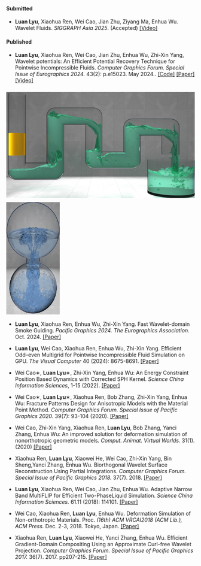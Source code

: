 #### Submitted

- <strong>Luan Lyu</strong>, Xiaohua Ren, Wei Cao, Jian Zhu, Ziyang Ma, Enhua Wu. Wavelet Fluids. <i>SIGGRAPH Asia 2025</i>. (Accepted)  [[Video]](https://www.bilibili.com/video/BV1oqn9zJEZ3/)

#### Published

- <strong>Luan Lyu</strong>, Xiaohua Ren, Wei Cao, Jian Zhu, Enhua Wu, Zhi-Xin Yang, Wavelet potentials: An Efficient Potential Recovery Technique for Pointwise Incompressible Fluids. <i>Computer Graphics Forum. Special Issue of Eurographics 2024.</i> 43(2): p.e15023. May 2024.. [[Code]](https://github.com/yours321dog/WaveletPotentials) [[Paper]](https://onlinelibrary.wiley.com/doi/full/10.1111/cgf.15023) [[Video]](https://www.bilibili.com/video/BV1dWnozREau/)

<img src="https://github.com/lyuluan/lyuluan.github.io/blob/main/contents/images/siga2025_jpeg/pipe_tube.jpg" height="300" style="object-fit: contain">
<img src="https://github.com/lyuluan/lyuluan.github.io/blob/main/contents/images/siga2025_jpeg/glugging.jpg" height="300" style="object-fit: contain">


- <strong>Luan Lyu</strong>, Xiaohua Ren, Enhua Wu, Zhi-Xin Yang. Fast Wavelet-domain Smoke Guiding. <i>Pacific Graphics 2024. The Eurographics Association.</i> Oct. 2024. [[Paper]](https://diglib.eg.org/bitstreams/30ddf509-7ae8-41d4-808e-94a3245d3142/download)

- <strong>Luan Lyu</strong>, Wei Cao, Xiaohua Ren, Enhua Wu, Zhi-Xin Yang. Efficient Odd–even Multigrid for Pointwise Incompressible Fluid Simulation on GPU. <i>The Visual Computer</i> 40 (2024): 8675-8691. [[Paper]](https://link.springer.com/article/10.1007/s00371-024-03264-y)

- Wei Cao∗, <strong>Luan Lyu</strong>∗, Zhi-Xin Yang, Enhua Wu: An Energy Constraint Position Based Dynamics with Corrected SPH Kernel. <i>Science China Information Sciences</i>, 1-15 (2022). [[Paper]](https://link.springer.com/article/10.1007/s11432-021-3464-2)

- Wei Cao∗, <strong>Luan Lyu</strong>∗, Xiaohua Ren, Bob Zhang, Zhi-Xin Yang, Enhua Wu: Fracture Patterns Design for Anisotropic Models with the Material Point Method. <i>Computer Graphics Forum. Special Issue of Pacific Graphics 2020.</i> 39(7): 93-104 (2020). [[Paper]](https://onlinelibrary.wiley.com/doi/full/10.1111/cgf.14129)

- Wei Cao, Zhi-Xin Yang, Xiaohua Ren, <strong>Luan Lyu</strong>, Bob Zhang, Yanci Zhang, Enhua Wu: An improved solution for deformation simulation of nonorthotropic geometric models. <i>Comput. Animat. Virtual Worlds.</i> 31(1). (2020) [[Paper]](https://onlinelibrary.wiley.com/doi/10.1002/cav.1915)

- Xiaohua Ren, <strong>Luan Lyu</strong>, Xiaowei He, Wei Cao, Zhi-Xin Yang, Bin Sheng,Yanci Zhang, Enhua Wu. Biorthogonal Wavelet Surface Reconstruction Using Partial Integrations. <i>Computer Graphics Forum. Special Issue of Pacific Graphics 2018.</i> 37(7). 2018. [[Paper]](https://onlinelibrary.wiley.com/doi/full/10.1111/cgf.13543)

- <strong>Luan Lyu</strong>, Xiaohua Ren, Wei Cao, Jian Zhu, Enhua Wu. Adaptive Narrow Band MultiFLIP for Efficient Two-PhaseLiquid Simulation. <i>Science China Information Sciences.</i> 61.11 (2018): 114101. [[Paper]](http://scis.scichina.com/en/2018/114101.pdf)

- Wei Cao, Xiaohua Ren, <strong>Luan Lyu</strong>, Enhua Wu. Deformation Simulation of Non-orthotropic Materials. Proc. <i>(16th) ACM VRCAI2018 (ACM Lib.), ACM Press.</i> Dec. 2-3, 2018. Tokyo, Japan. [[Paper]](https://dl.acm.org/doi/abs/10.1145/3284398.3284400)

- Xiaohua Ren, <strong>Luan Lyu</strong>, Xiaowei He, Yanci Zhang, Enhua Wu. Efficient Gradient-Domain Compositing Using an Approximate Curl-free Wavelet Projection. <i>Computer Graphics Forum. Special Issue of Pacific Graphics 2017.</i> 36(7). 2017. pp207-215. [[Paper]](https://onlinelibrary.wiley.com/doi/10.1111/cgf.13286)
